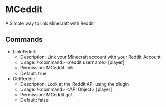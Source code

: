 # MCeddit
A Simple way to link Minecraft with Reddit
## Commands
- LinkReddit:
  - Description: Link your Minecraft account with your Reddit Account
  - Usage: /\<command\> \<reddit username\> [player]
  - Permission: MCeddit.link
  - Default: true
- GetReddit:
  - Description: Look at the Reddit API using the plugin
  - Usage: /\<command\> \<API Object\> [player]
  - Permission: MCeddit.get
  - Default: false